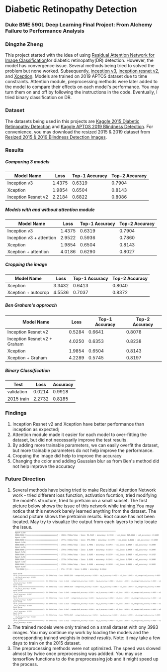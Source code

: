 # Diabetic Retinopathy Detection
### Duke BME 590L Deep Learning Final Project: From Alchemy Failure to Performance Analysis
### Dingzhe Zheng
This project started with the idea of using [Residual Attention Network for Image Classification](https://openaccess.thecvf.com/content_cvpr_2017/papers/Wang_Residual_Attention_Network_CVPR_2017_paper.pdf)for diabetic retinopathy(DR) detection. However, the model has convergence issue. Several methods being tried to solved the problem but none worked. Subsequently, [inception v3](https://arxiv.org/pdf/1512.00567.pdf), [inception resnet v2](https://arxiv.org/pdf/1602.07261.pdf), and [Xception](https://arxiv.org/pdf/1610.02357.pdf). Models are trained on 2019 APTOS dataset due to time constraints. Attention module, preprocessing methods were later added to the model to compare their effects on each model's performance. You may turn them on and off by following the instructions in the code. Eventually, I tried binary classification on DR.
### Dataset
The datasets being used in this projects are [Kaggle 2015 Diabetic Retinopathy Detection](https://www.kaggle.com/c/diabetic-retinopathy-detection) and [Kaggle APTOS 2019 Blindness Detection](https://www.kaggle.com/c/aptos2019-blindness-detection/discussion). For convenience, you may download the resized 2015 & 2019 dataset from [Resized 2015 & 2019 Blindness Detection Images](https://www.kaggle.com/benjaminwarner/resized-2015-2019-blindness-detection-images).
### Results
##### Comparing 3 models
Model Name|Loss|Top-1 Accuracy|Top-2 Accuracy
----------|----|--------------|--------------
Inception v3|1.4375|0.6319|0.7904
Xception|1.9854|0.6504|0.8143
Inception Resnet v2|2.2184|0.6822|0.8086
##### Models with and without attention module
Model Name|Loss|Top-1 Accuracy|Top-2 Accuracy
----------|----|--------------|--------------
Inception v3|1.4375|0.6319|0.7904
Inception v3 + attention|2.9522|0.5936|0.7860
Xception|1.9854|0.6504|0.8143
Xception + attention|4.0186|0.6290|0.8027
##### Cropping the image
Model Name|Loss|Top-1 Accuracy|Top-2 Accuracy
----------|----|--------------|--------------
Xception|3.3432|0.6413|0.8040
Xception + autocrop|4.5536|0.7037|0.8372
##### Ben Graham's approach
Model Name|Loss|Top-1 Accuracy|Top-2 Accuracy
----------|----|--------------|--------------
Inception Resnet v2|0.5284|0.6641|0.8078
Inception Resnet v2 + Graham|4.0250|0.6353|0.8238
Xception|1.9854|0.6504|0.8143
Xception + Graham|4.2289|0.5745|0.8197
##### Binary Classification
Test|Loss|Accuracy
----|----|--------
validation|0.0214|0.9918
2015 train|2.2732|0.8185
### Findings
1. Inception Resnet v2 and Xception have better performance than inception as expected;
2. Attention module made it easier for each model to over-fitting the dataset, but did not necessarily improve the test results.
3. By adding more trainable parameters, we can easily overfit the dataset, but more trainable parameters do not help improve the  performance.
4. Cropping the image did help to improve the accuracy
5. Changing the color and adding Gaussian blur as from Ben's method did not help improve the accuracy
### Future Direction
1. Several methods have being tried to make Residual Attention Network work - tried different loss function, activation fucntion, tried modifying the model's structure, tried to pretrain on a small subset. The first picture below shows the issue of this network while training.You may notice that this network barely learned anything from the dataset. The second picture shows the pretrainin results. Root cause has not been located. May try to visualize the output from each layers to help locate the issue.
![](images/1.png)
![](images/2.png)
2. The trained models were only trained on a small dataset with ony 3993 images. You may continue my work by loading the models and the corresponding trained weights in _trained results_.
Note: it may take a few days to train on the 2015 dataset.
3. The preprocessing methods were not optimized. The speed was slowed almost by twice once preprocessing was addded. You may use tensorflow functions to do the preprocessing job and it might speed up the process.
